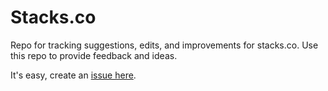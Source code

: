 # Stacks.co
Repo for tracking suggestions, edits, and improvements for stacks.co. Use this repo to provide feedback and ideas.

It's easy, create an [issue here](https://github.com/stacksgov/stacks-co/issues). 
